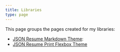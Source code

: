 ```yaml
---
title: Libraries
type: page
---
```


This page groups the pages created for my libraries:

* [JSON Resume Markdown Theme][jsonresume-theme-md]:
* [JSON Resume Print Flexbox Theme][jsonresume-theme-print-flexbox]

[jsonresume-theme-md]: /libraries/jsonresume-theme-md
[jsonresume-theme-print-flexbox]: /libraries/jsonresume-theme-print-flexbox